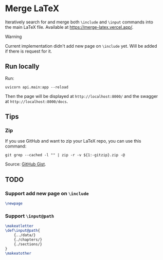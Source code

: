 # Merge LaTeX

Iteratively search for and merge both `\include` and `\input` commands into the main LaTeX file. Available at <https://merge-latex.vercel.app/>.

> [!WARNING]  
> Current implementation didn't add new page on `\include` yet. Will be added if there is request for it.

## Run locally

Run:

```shell
uvicorn api.main:app --reload
```

Then the page will be displayed at `http://localhost:8000/` and the swagger at `http://localhost:8000/docs`.

## Tips

### Zip

If you use GitHub and want to zip your LaTeX repo, you can use this command:

```shell
git grep --cached -l "" | zip -r -v ${1:-gitzip}.zip -@
```

Source: [GitHub Gist](<https://gist.github.com/yasirroni/c533b78ae59b8a7282a0f640113241f1>).

## TODO

### Support add new page on `\include`

```tex
\newpage
```

### Support `\input@path`

```tex
\makeatletter
\def\input@path{
    {../data/}
    {./chapters/}
    {./sections/}
}
\makeatother
```
